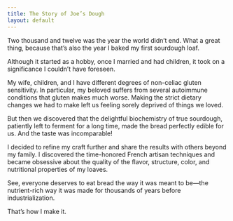```yaml
---
title: The Story of Joe’s Dough
layout: default
---
```


Two thousand and twelve was the year the world didn’t end. What a great thing, because that’s also the year I baked my first sourdough loaf.

Although it started as a hobby, once I married and had children, it took on a significance I couldn’t have foreseen.

My wife, children, and I have different degrees of non-celiac gluten sensitivity. In particular, my beloved suffers from several autoimmune conditions that gluten makes much worse. Making the strict dietary changes we had to make left us feeling sorely deprived of things we loved.

But then we discovered that the delightful biochemistry of true sourdough, patiently left to ferment for a long time, made the bread perfectly edible for us. And the taste was incomparable!

I decided to refine my craft further and share the results with others beyond my family. I discovered the time-honored French artisan techniques and became obsessive about the quality of the flavor, structure, color, and nutritional properties of my loaves.

See, everyone deserves to eat bread the way it was meant to be—the nutrient-rich way it was made for thousands of years before industrialization.

That’s how I make it.
